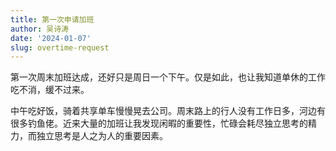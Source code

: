 ```yaml
---
title: 第一次申请加班
author: 吴诗涛
date: '2024-01-07'
slug: overtime-request
---
```


第一次周末加班达成，还好只是周日一个下午。仅是如此，也让我知道单休的工作吃不消，缓不过来。

中午吃好饭，骑着共享单车慢慢晃去公司。周末路上的行人没有工作日多，河边有很多钓鱼佬。近来大量的加班让我发现闲暇的重要性，忙碌会耗尽独立思考的精力，而独立思考是人之为人的重要因素。
